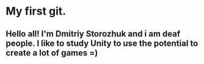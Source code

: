 # My first git.

## Hello all! I'm Dmitriy Storozhuk and i am deaf people. I like to study Unity to use the potential to create a lot of games =)
